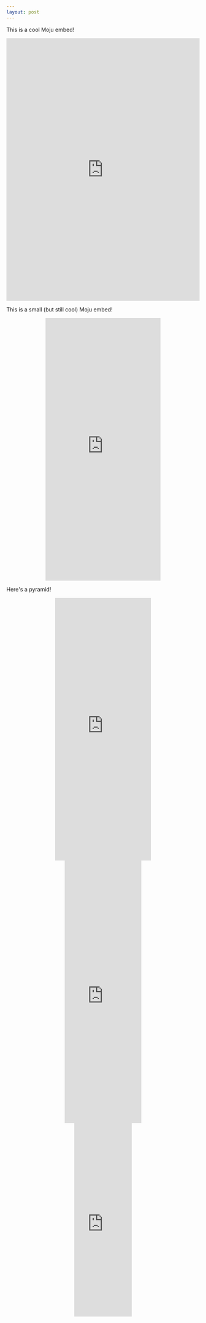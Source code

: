 ```yaml
---
layout: post
---
```


This is a cool Moju embed!

<style>.moju-container{position:relative;margin:0 auto;padding:100% 0 180px;max-width:600px;height:0;overflow:hidden;}.moju-container iframe{position:absolute;top:0;left:0;width:100%;height:100%;}</style><div class="moju-container"><iframe src="https://getmoju.com/e/xBEmpSS1LIEB" seamless frameBorder="0" style="border:none;"></iframe></div>

This is a small (but still cool) Moju embed!

<style>.small {max-width:300px}</style>
<div class="moju-container small"><iframe src="https://getmoju.com/e/xBEmpSS1LIEB" seamless frameBorder="0" style="border:none;"></iframe></div>

Here's a pyramid!

<div class="moju-container" style="max-width: 250px"><iframe src="https://getmoju.com/e/RTqfSzIQhoEB" seamless frameBorder="0" style="border:none;"></iframe></div>
<div class="moju-container" style="max-width: 200px"><iframe src="https://getmoju.com/e/QmOzKtZagIEB" seamless frameBorder="0" style="border:none;"></iframe></div>
<div class="moju-container" style="padding:100% 0 0;max-width: 150px"><iframe src="https://getmoju.com/e/RMqclttxu38B" seamless frameBorder="0" style="border:none;"></iframe></div>

